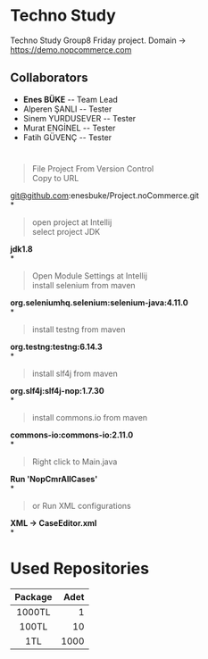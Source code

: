 # Techno Study


Techno Study Group8 Friday project.
Domain -> https://demo.nopcommerce.com


## Collaborators
 *  **Enes BÜKE** -- Team Lead 
 * Alperen ŞANLI -- Tester
 * Sinem YURDUSEVER -- Tester
 * Murat ENGİNEL -- Tester
 * Fatih GÜVENÇ -- Tester
#
#
#



   

> File Project From Version Control  
> Copy to URL  
   
git@github.com:enesbuke/Project.noCommerce.git  
*
> open project at Intellij  
> select project JDK  

**jdk1.8**  
*
> Open Module Settings at Intellij  
> install selenium from maven

**org.seleniumhq.selenium:selenium-java:4.11.0**  
*
> install testng from maven

**org.testng:testng:6.14.3**  
*
> install slf4j from maven

**org.slf4j:slf4j-nop:1.7.30**  
*
> install commons.io from maven

**commons-io:commons-io:2.11.0**  
*
> Right click to Main.java

**Run 'NopCmrAllCases'**  
*
>  or Run XML configurations

**XML -> CaseEditor.xml**  
*


# Used Repositories

| Package   | Adet  |
|:-------:| -----:|
| 1000TL  | 1     |
| 100TL   | 10    |
| 1TL     | 1000  |




